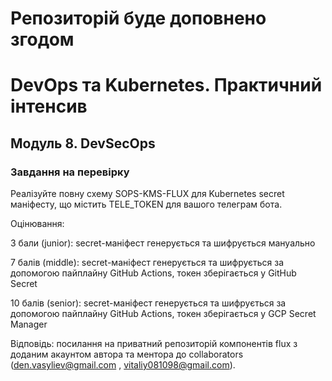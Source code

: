 # Репозиторій буде доповнено згодом

# DevOps та Kubernetes. Практичний інтенсив
## Модуль 8. DevSecOps
### Завдання на перевірку

Реалізуйте повну схему SOPS-KMS-FLUX для Kubernetes secret маніфесту, що містить TELE_TOKEN для вашого телеграм бота.

Оцінювання:

3 бали (junior): secret-маніфест генерується та шифрується мануально

7 балів (middle): secret-маніфест генерується та шифрується за допомогою пайплайну GitHub Actions, токен зберігається у GitHub Secret

10 балів (senior): secret-маніфест генерується та шифрується за допомогою пайплайну GitHub Actions, токен зберігається у GCP Secret Manager

Відповідь: посилання на приватний репозиторій компонентів flux з доданим акаунтом автора та ментора до collaborators (den.vasyliev@gmail.com , vitaliy081098@gmail.com).   
